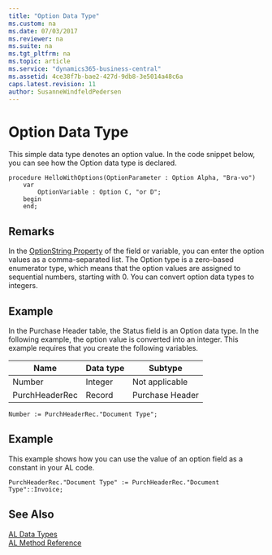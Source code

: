 ```yaml
---
title: "Option Data Type"
ms.custom: na
ms.date: 07/03/2017
ms.reviewer: na
ms.suite: na
ms.tgt_pltfrm: na
ms.topic: article
ms.service: "dynamics365-business-central"
ms.assetid: 4ce38f7b-bae2-427d-9db8-3e5014a48c6a
caps.latest.revision: 11
author: SusanneWindfeldPedersen
---
```

# Option Data Type
This simple data type denotes an option value. In the code snippet below, you can see how the Option data type is declared.

```
procedure HelloWithOptions(OptionParameter : Option Alpha, "Bra-vo")
    var 
        OptionVariable : Option C, "or D";
    begin
    end;
```
  
## Remarks  
 In the [OptionString Property](../properties/devenv-optionstring-property.md) of the field or variable, you can enter the option values as a comma-separated list. The Option type is a zero-based enumerator type, which means that the option values are assigned to sequential numbers, starting with 0. You can convert option data types to integers.  
 <!-- 
 For more information about option variables in multilanguage-enabled applications, see [Developing Multilanguage-Enabled Applications](../../dynamics-nav/Developing-Multilanguage-Enabled-Applications.md).  
 --> 

## Example  
In the Purchase Header table, the Status field is an Option data type. In the following example, the option value is converted into an integer. This example requires that you create the following variables.  
  
|Name|Data type|Subtype|  
|----------|---------------|-------------|  
|Number|Integer|Not applicable|  
|PurchHeaderRec|Record|Purchase Header|  
  
```  
Number := PurchHeaderRec."Document Type";  
```  
  
## Example  
This example shows how you can use the value of an option field as a constant in your AL code.  
  
```  
PurchHeaderRec."Document Type" := PurchHeaderRec."Document Type"::Invoice;   
```

## See Also
[AL Data Types](devenv-al-data-types.md)  
[AL Method Reference](../methods/devenv-al-method-reference.md)  